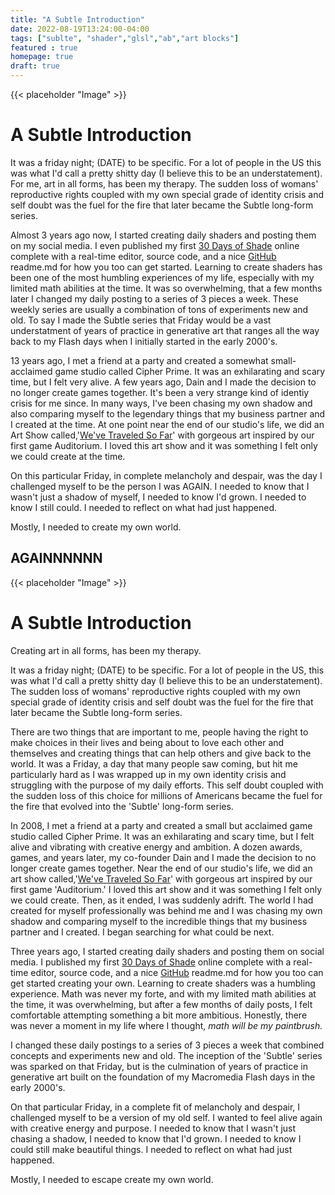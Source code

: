 ```yaml
---
title: "A Subtle Introduction"
date: 2022-08-19T13:24:00-04:00
tags: ["sublte", "shader","glsl","ab","art blocks"]
featured : true
homepage: true
draft: true
---
```


{{< placeholder "Image" >}}

# A Subtle Introduction
It was a friday night; (DATE) to be specific. For a lot of people in the US this was what I'd call a pretty shitty day (I believe this to be an understatement). For me, art in all forms, has been my therapy. The sudden loss of womans' reproductive rights coupled with my own special grade of identity crisis and self doubt was the fuel for the fire that later became the Subtle long-form series.

Almost 3 years ago now, I started creating daily shaders and posting them on my social media. I even published my first [30 Days of Shade](30daysofshade.com) online complete with a real-time editor, source code, and a nice [GitHub]() readme.md for how you too can get started. Learning to create shaders has been one of the most humbling experiences of my life, especially with my limited math abilities at the time. It was so overwhelming, that a few months later I changed my daily posting to a series of 3 pieces a week. These weekly series are usually a combination of tons of experiments new and old. To say I made the Subtle series that Friday would be a vast understatment of years of practice in generative art that ranges all the way back to my Flash days when I initially started in the early 2000's.

13 years ago, I met a friend at a party and created a somewhat small-acclaimed game studio called Cipher Prime. It was an exhilarating and scary time, but I felt very alive. A few years ago, Dain and I made the decision to no longer create games together. It's been a very strange kind of identiy crisis for me since. In many ways, I've been chasing my own shadow and also comparing myself to the legendary things that my business partner and I created at the time. At one point near the end of our studio's life, we did an Art Show called,'[We've Traveled So Far]()' with gorgeous art inspired by our first game Auditorium. I loved this art show and it was something I felt only we could create at the time.

On this particular Friday, in complete melancholy and despair, was the day I challenged myself to be the person I was AGAIN. I needed to know that I wasn't just a shadow of myself, I needed to know I'd grown. I needed to know I still could. I needed to reflect on what had just happened.

Mostly, I needed to create my own world.


## AGAINNNNNN

{{< placeholder "Image" >}}

# A Subtle Introduction
 Creating art in all forms, has been my therapy. 
 
 It was a friday night; (DATE) to be specific. For a lot of people in the US, this was what I'd call a pretty shitty day (I believe this to be an understatement). The sudden loss of womans' reproductive rights coupled with my own special grade of identity crisis and self doubt was the fuel for the fire that later became the Subtle long-form series.

There are two things that are important to me, people having the right to make choices in their lives and being about to love each other and themselves and creating things that can help others and give back to the world. It was a Friday, a day that many people saw coming, but hit me particularly hard as I was wrapped up in my own identity crisis and struggling with the purpose of my daily efforts.  This self doubt coupled with the sudden loss of this choice for millions of Americans became the fuel for the fire that evolved into the 'Subtle' long-form series.

 In 2008, I met a friend at a party and created a small but acclaimed game studio called Cipher Prime. It was an exhilarating and scary time, but I felt alive and vibrating with creative energy and ambition. A dozen awards, games, and years later, my co-founder Dain and I made the decision to no longer create games together. Near the end of our studio's life, we did an art show called,'[We've Traveled So Far]()' with gorgeous art inspired by our first game 'Auditorium.' I loved this art show and it was something I felt only we could create. Then, as it ended, I was suddenly adrift.  The world I had created for myself professionally was behind me and I was chasing my own shadow and comparing myself to the incredible things that my business partner and I created. I began searching for what could be next.

Three years ago, I started creating daily shaders and posting them on social media. I published my first [30 Days of Shade](30daysofshade.com) online complete with a real-time editor, source code, and a nice [GitHub]() readme.md for how you too can get started creating your own. Learning to create shaders was a humbling experience. Math was never my forte, and with my limited math abilities at the time, it was overwhelming, but after a few months of daily posts, I felt comfortable attempting something a bit more ambitious. Honestly, there was never a moment in my life where I thought, *math will be my paintbrush.*

I changed these daily postings to a series of 3 pieces a week that combined concepts and experiments new and old. The inception of the 'Subtle' series was sparked on that Friday, but is the culmination of years of practice in generative art built on the foundation of my Macromedia Flash days in the early 2000's.

On that particular Friday, in a complete fit of melancholy and despair, I challenged myself to be a version of my old self. I wanted to feel alive again with creative energy and purpose. I needed to know that I wasn't just chasing a shadow, I needed to know that I'd grown. I needed to know I could still make beautiful things. I needed to reflect on what had just happened.

Mostly, I needed to escape create my own world.

